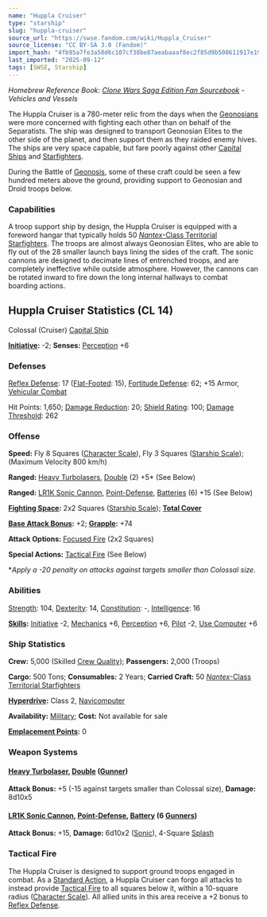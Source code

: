 ```yaml
---
name: "Huppla Cruiser"
type: "starship"
slug: "huppla-cruiser"
source_url: "https://swse.fandom.com/wiki/Huppla_Cruiser"
source_license: "CC BY-SA 3.0 (Fandom)"
import_hash: "4fb95a7fe3a58d6c107cf38be87aeabaaaf8ec2f85d9b508611917e198dd9724"
last_imported: "2025-09-12"
tags: [SWSE, Starship]
---
```

*Homebrew Reference Book: [Clone Wars Saga Edition Fan Sourcebook](https://swse.fandom.com/wiki/Clone_Wars_Saga_Edition_Fan_Sourcebook) - Vehicles and Vessels*

The Huppla Cruiser is a 780-meter relic from the days when the [Geonosians](https://swse.fandom.com/wiki/Geonosians) were more concerned with fighting each other than on behalf of the Separatists. The ship was designed to transport Geonosian Elites to the other side of the planet, and then support them as they raided enemy hives. The ships are very space capable, but fare poorly against other [Capital Ships](https://swse.fandom.com/wiki/Capital_Ships) and [Starfighters](https://swse.fandom.com/wiki/Starfighters).

During the Battle of [Geonosis](https://swse.fandom.com/wiki/Geonosis), some of these craft could be seen a few hundred meters above the ground, providing support to Geonosian and Droid troops below.

### Capabilities
A troop support ship by design, the Huppla Cruiser is equipped with a foreword hangar that typically holds 50 [*Nantex*-Class Territorial Starfighters](https://swse.fandom.com/wiki/Nantex-Class_Territorial_Starfighters). The troops are almost always Geonosian Elites, who are able to fly out of the 28 smaller launch bays lining the sides of the craft. The sonic cannons are designed to decimate lines of entrenched troops, and are completely ineffective while outside atmosphere. However, the cannons can be rotated inward to fire down the long internal hallways to combat boarding actions.

## Huppla Cruiser Statistics (CL 14)
Colossal (Cruiser) [Capital Ship](https://swse.fandom.com/wiki/Capital_Ship)

**[Initiative](https://swse.fandom.com/wiki/Initiative):** -2; **Senses:** [Perception](https://swse.fandom.com/wiki/Perception) +6
### Defenses
[Reflex Defense](https://swse.fandom.com/wiki/Reflex_Defense_(Vehicles)): 17 ([Flat-Footed](https://swse.fandom.com/wiki/Flat-Footed): 15), [Fortitude Defense](https://swse.fandom.com/wiki/Fortitude_Defense_(Vehicles)): 62; +15 Armor, [Vehicular Combat](https://swse.fandom.com/wiki/Vehicular_Combat)

Hit Points: 1,650; [Damage Reduction](https://swse.fandom.com/wiki/Damage_Reduction): 20; [Shield Rating](https://swse.fandom.com/wiki/Shield_Rating): 100; [Damage Threshold](https://swse.fandom.com/wiki/Damage_Threshold_(Vehicles)): 262
### Offense
**Speed:** Fly 8 Squares ([Character Scale](https://swse.fandom.com/wiki/Character_Scale)), Fly 3 Squares ([Starship Scale](https://swse.fandom.com/wiki/Starship_Scale)); (Maximum Velocity 800 km/h)

**Ranged:** [Heavy Turbolasers](https://swse.fandom.com/wiki/Heavy_Turbolasers), [Double](https://swse.fandom.com/wiki/Double) (2) +5* (See Below)

**Ranged:** [LR1K Sonic Cannon](https://swse.fandom.com/wiki/LR1K_Sonic_Cannon_(Vehicles)), [Point-Defense](https://swse.fandom.com/wiki/Point-Defense), [Batteries](https://swse.fandom.com/wiki/Weapon_Batteries) (6) +15 (See Below)

**[Fighting Space](https://swse.fandom.com/wiki/Fighting_Space):** 2x2 Squares ([Starship Scale](https://swse.fandom.com/wiki/Starship_Scale)); **[Total Cover](https://swse.fandom.com/wiki/Total_Cover)**

**[Base Attack Bonus](https://swse.fandom.com/wiki/Base_Attack_Bonus):** +2; **[Grapple](https://swse.fandom.com/wiki/Grapple):** +74

**Attack Options:** [Focused Fire](https://swse.fandom.com/wiki/Focused_Fire) (2x2 Squares)

**Special Actions:** [Tactical Fire](https://swse.fandom.com/wiki/Tactical_Fire) (See Below)

**Apply a -20 penalty on attacks against targets smaller than Colossal size.*
### Abilities
[Strength](https://swse.fandom.com/wiki/Strength): 104, [Dexterity](https://swse.fandom.com/wiki/Dexterity): 14, [Constitution](https://swse.fandom.com/wiki/Constitution): -, [Intelligence](https://swse.fandom.com/wiki/Intelligence): 16

**[Skills](https://swse.fandom.com/wiki/Skills):** [Initiative](https://swse.fandom.com/wiki/Initiative) -2, [Mechanics](https://swse.fandom.com/wiki/Mechanics) +6, [Perception](https://swse.fandom.com/wiki/Perception) +6, [Pilot](https://swse.fandom.com/wiki/Pilot) -2, [Use Computer](https://swse.fandom.com/wiki/Use_Computer) +6
### Ship Statistics
**Crew:** 5,000 (Skilled [Crew Quality](https://swse.fandom.com/wiki/Crew_Quality)); **Passengers:** 2,000 (Troops)

**Cargo:** 500 Tons; **Consumables:** 2 Years; **Carried Craft:** 50 [*Nantex*-Class Territorial Starfighters](https://swse.fandom.com/wiki/Nantex-Class_Territorial_Starfighters)

**[Hyperdrive](https://swse.fandom.com/wiki/Hyperdrive):** Class 2, [Navicomputer](https://swse.fandom.com/wiki/Navicomputer)

**Availability:** [Military](https://swse.fandom.com/wiki/Military); **Cost:** Not available for sale

[**Emplacement Points**](https://swse.fandom.com/wiki/Emplacement_Points)**:** 0
### Weapon Systems
#### **[Heavy Turbolaser](https://swse.fandom.com/wiki/Heavy_Turbolaser), [Double](https://swse.fandom.com/wiki/Double) ([Gunner](https://swse.fandom.com/wiki/Gunner))**
**Attack Bonus:** +5 (-15 against targets smaller than Colossal size), **Damage:** 8d10x5
#### [**LR1K Sonic Cannon**](https://swse.fandom.com/wiki/LR1K_Sonic_Cannon_(Vehicles))**, [Point-Defense](https://swse.fandom.com/wiki/Point-Defense),** **[Battery](https://swse.fandom.com/wiki/Battery) (6 [Gunners](https://swse.fandom.com/wiki/Gunners))**
**Attack Bonus:** +15, **Damage:** 6d10x2 ([Sonic](https://swse.fandom.com/wiki/Sonic)), 4-Square [Splash](https://swse.fandom.com/wiki/Splash)
### Tactical Fire
The Huppla Cruiser is designed to support ground troops engaged in combat. As a [Standard Action](https://swse.fandom.com/wiki/Standard_Action), a Huppla Cruiser can forgo all attacks to instead provide [Tactical Fire](https://swse.fandom.com/wiki/Tactical_Fire) to all squares below it, within a 10-square radius ([Character Scale](https://swse.fandom.com/wiki/Character_Scale)). All allied units in this area receive a +2 bonus to [Reflex Defense](https://swse.fandom.com/wiki/Reflex_Defense).